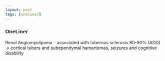 ```yaml
---
layout: post
tags: [oneliner]
---
```



### OneLiner

Renal Angiomyolipoma - associated with tuberous sclerosis 80-90% (ADD) -> cortical tubers and subependymal hamartomas, seizures and cognitive disability
